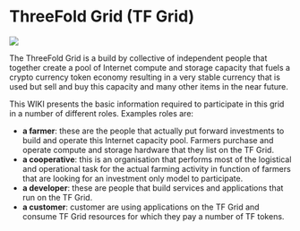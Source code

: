 # ThreeFold Grid (TF Grid)

![](/images/world.png)

The ThreeFold Grid is a build by collective of independent people that together create a pool of Internet compute and storage capacity that fuels a crypto currency token economy resulting in a very stable currency that is used but sell and buy this capacity and many other items in the near future.

This WIKI presents the basic information required to participate in this grid in a number of different roles.  Examples roles are:
- **a farmer**:  these are the people that actually put forward investments to build and operate this Internet capacity pool.  Farmers purchase and operate compute and storage hardware that they list on the TF Grid.
- **a cooperative**: this is an organisation that performs most of the logistical and operational task for the actual farming activity in function of farmers that are looking for an investment only model to participate.
- **a developer**: these are people that build services and applications that run on the TF Grid.
- **a customer**:  customer are using applications on the TF Grid and consume TF Grid resources for which they pay a number of TF tokens.
